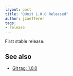 ```yaml
---
layout: post
title: "QUnit 1.0.0 Released"
author: jzaefferer
tags:
- release
---
```


First stable release.

## See also

* [Git tag: 1.0.0](https://github.com/qunitjs/qunit/releases/tag/1.0.0)
